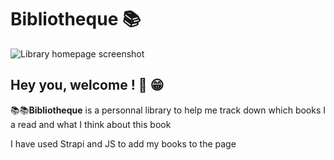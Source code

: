 # Bibliotheque :books:

<image src="capturedecran.jpg" alt="Library homepage screenshot">

  ## Hey you, welcome ! :wave: :grin:
  
 :books::books:**Bibliotheque** is a personnal library to help me track down which books I a read and what I think about this book 
  
  I have used Strapi and JS to add my books to the page
